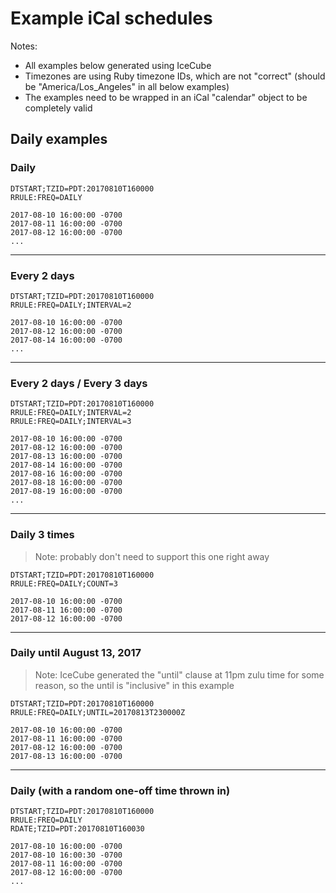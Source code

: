 # Example iCal schedules

Notes:

* All examples below generated using IceCube
* Timezones are using Ruby timezone IDs, which are not "correct" (should be "America/Los_Angeles" in all below examples)
* The examples need to be wrapped in an iCal "calendar" object to be completely valid

## Daily examples

### Daily

```ical
DTSTART;TZID=PDT:20170810T160000
RRULE:FREQ=DAILY
```

```
2017-08-10 16:00:00 -0700
2017-08-11 16:00:00 -0700
2017-08-12 16:00:00 -0700
...
```

---

### Every 2 days

```ical
DTSTART;TZID=PDT:20170810T160000
RRULE:FREQ=DAILY;INTERVAL=2
```

```
2017-08-10 16:00:00 -0700
2017-08-12 16:00:00 -0700
2017-08-14 16:00:00 -0700
...
```

---

### Every 2 days / Every 3 days

```ical
DTSTART;TZID=PDT:20170810T160000
RRULE:FREQ=DAILY;INTERVAL=2
RRULE:FREQ=DAILY;INTERVAL=3
```

```
2017-08-10 16:00:00 -0700
2017-08-12 16:00:00 -0700
2017-08-13 16:00:00 -0700
2017-08-14 16:00:00 -0700
2017-08-16 16:00:00 -0700
2017-08-18 16:00:00 -0700
2017-08-19 16:00:00 -0700
...
```

---

### Daily 3 times

> Note: probably don't need to support this one right away

```ical
DTSTART;TZID=PDT:20170810T160000
RRULE:FREQ=DAILY;COUNT=3
```

```
2017-08-10 16:00:00 -0700
2017-08-11 16:00:00 -0700
2017-08-12 16:00:00 -0700
```

---

### Daily until August 13, 2017

> Note: IceCube generated the "until" clause at 11pm zulu time for some reason, so the until is "inclusive" in this example

```ical
DTSTART;TZID=PDT:20170810T160000
RRULE:FREQ=DAILY;UNTIL=20170813T230000Z
```

```
2017-08-10 16:00:00 -0700
2017-08-11 16:00:00 -0700
2017-08-12 16:00:00 -0700
2017-08-13 16:00:00 -0700
```

---

### Daily (with a random one-off time thrown in)

```ical
DTSTART;TZID=PDT:20170810T160000
RRULE:FREQ=DAILY
RDATE;TZID=PDT:20170810T160030
```

```
2017-08-10 16:00:00 -0700
2017-08-10 16:00:30 -0700
2017-08-11 16:00:00 -0700
2017-08-12 16:00:00 -0700
...
```
